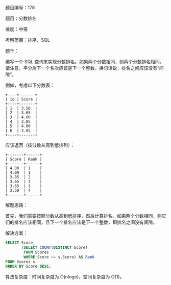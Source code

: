 题目编号：178

题目：分数排名

难度：中等

考察范围：排序、SQL

题干：

编写一个 SQL 查询来实现分数排名。如果两个分数相同，则两个分数排名相同。请注意，平分后下一个名次应该是下一个整数。换句话说，排名之间应该没有“间隙”。

例如，考虑以下分数表：

```
+----+-------+
| Id | Score |
+----+-------+
| 1  | 3.50  |
| 2  | 3.65  |
| 3  | 4.00  |
| 4  | 3.85  |
| 5  | 4.00  |
| 6  | 3.65  |
+----+-------+
```

应该返回（按分数从高到低排列）：

```
+-------+------+
| Score | Rank |
+-------+------+
| 4.00  | 1    |
| 4.00  | 1    |
| 3.85  | 2    |
| 3.65  | 3    |
| 3.65  | 3    |
| 3.50  | 4    |
+-------+------+
```

解题思路：

首先，我们需要按照分数从高到低排序，然后计算排名。如果两个分数相同，则它们的排名应该相同，且下一个排名应该是下一个整数，即排名之间没有间隙。

解决方案：

```sql
SELECT Score, 
       (SELECT COUNT(DISTINCT Score) 
        FROM Scores 
        WHERE Score >= s.Score) AS Rank 
FROM Scores s 
ORDER BY Score DESC;
```

算法复杂度：时间复杂度为 O(nlogn)，空间复杂度为 O(1)。